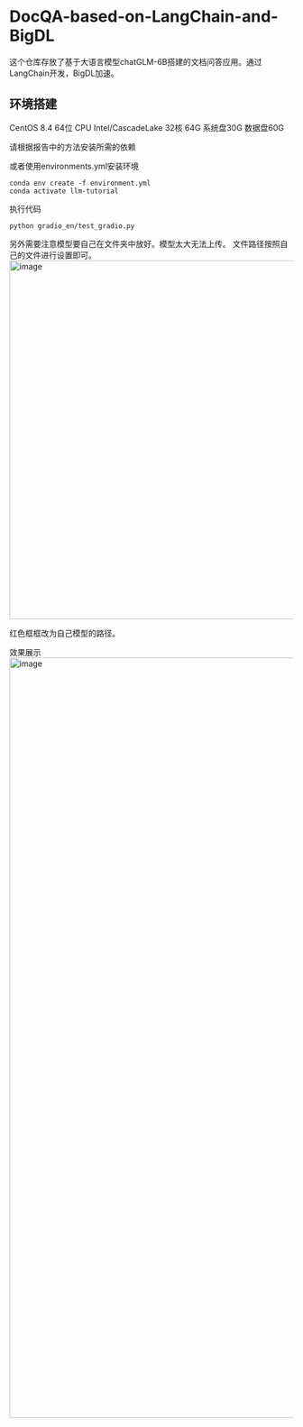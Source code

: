 # DocQA-based-on-LangChain-and-BigDL
这个仓库存放了基于大语言模型chatGLM-6B搭建的文档问答应用。通过LangChain开发，BigDL加速。

## 环境搭建
CentOS 8.4 64位
CPU Intel/CascadeLake 32核 64G
系统盘30G
数据盘60G

请根据报告中的方法安装所需的依赖

或者使用environments.yml安装环境
```
conda env create -f environment.yml
conda activate llm-tutorial
```

执行代码

```
python gradio_en/test_gradio.py
```
另外需要注意模型要自己在文件夹中放好。模型太大无法上传。
文件路径按照自己的文件进行设置即可。
<img width="637" alt="image" src="https://github.com/NaOH678/DocQA-based-on-LangChain-and-BigDL/assets/112929756/19d39658-f27c-466e-9054-d92b9c73d55b">

红色框框改为自己模型的路径。


效果展示
<img width="1349" alt="image" src="https://github.com/NaOH678/DocQA-based-on-LangChain-and-BigDL/assets/112929756/e4e4da0c-abdb-43ab-9767-629cfd74c333">
